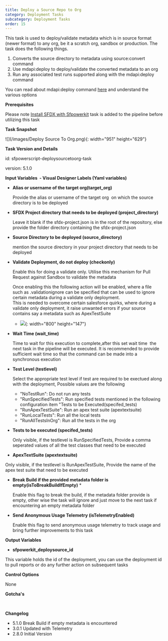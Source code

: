 ```yaml
---
title: Deploy a Source Repo to Org
category: Deployment Tasks
subcategory: Deployment Tasks
order: 15
---
```


This task is used to deploy/validate metadata which is in source format (newer format) to any org, be it a scratch org, sandbox or production. The task does the following things.

1. Converts the source directory to metadata using source:convert command
2. Use mdapi:deploy to deploy/validate the converted metadata to an org
3. Run any associated test runs supported along with the mdapi:deploy command

You can read about mdapi:deploy command [here](https://developer.salesforce.com/docs/atlas.en-us.sfdx_cli_reference.meta/sfdx_cli_reference/cli_reference_force_mdapi.htm) and understand the various options

**Prerequisites**

Please note [Install SFDX with Sfpowerkit](/Tasks/Common-Utility-Tasks/Install%20SFDX%20CLI/) task is added to the pipeline before utilizing this task


**Task Snapshot**

![](/images/Deploy Source To Org.png){: width="951" height="629"}

**Task Version and Details**

id: sfpowerscript-deploysourcetoorg-task

version: 5.1.0

**Input Variables&nbsp; - Visual Designer Labels (Yaml variables)**

* **Alias or username of the target org(target\_org)**

  Provide the alias or username of the target org&nbsp; on which the source directory is to be deployed

* **SFDX Project directory that needs to be deployed (project\_directory)**

  Leave it blank if the sfdx-project.json is in the root of the repository, else provide the folder directory containing the sfdx-project.json

* **Source Directory to be deployed (source\_directory)**

  mention the source directory in your project directory that needs to be deployed

* **Validate Deployment, do not deploy (checkonly)&nbsp;**

  Enable this for doing a validate only. Utilise this mechanism for Pull Request against Sandbox to validate the metadata

   Once enabling this the following action will be enabled, where a file such as .validationignore can be specified that can be used to ignore certain metadata during a validate only deployment.<br>This is needed to overcome certain salesforce quirks, where during a validate only deployment, it raise unwanted errors if your source contains say a metadata such as ApexTestSuite

  * ![](/uploads/deploy-source-to-org-validate-only-deployment.png){: width="800" height="147"}

* **Wait Time (wait\_time)**

  Time to wait for this execution to complete,after this set wait time&nbsp; the next task in the pipeline will be executed. It is recommended to provide sufficient wait time so that the command can be made into a synchronous execution

* **Test Level (testlevel)**

  Select the appropriate test level if test are required to be exectued along with the deployment, Possible values are the following
  * "NoTestRun":  Do not run any tests 
  * "RunSpecifiedTests": Run specified tests mentioned in the following configuration item "Tests to be Executed(specifed_tests)
  * "RunApexTestSuite": Run an apex test suite (apextextsuite)
  * "RunLocalTests": Run all the local tests
  * "RunAllTestsInOrg": Run all the tests in the org

* **Tests to be executed (specifed_tests)**
  
  Only visible, if the testlevel is RunSpecifiedTests, Provide a comma seperated values of all the  test classes that need to be executed
 
 * **ApexTextSuite (apextextsuite)**
  
  Only visible, if the testlevel is RunApexTestSuite, Provide the name of the apex test suite that need to be executed

* **Break Build if the provided metadata folder is empty(isToBreakBuildIfEmpty)** *
 
   Enable this flag to break the build, if the metadata folder provide is empty, other wise the task will ignore and just move to the next task if encountering an empty metadata folder

* **Send Anonymous Usage Telemetry (isTelemetryEnabled)**

   Enable this flag to send anonymous usage telemetry to track usage and bring further improvements to this task

**Output Variables**

* **sfpowerkit\_deploysource\_id**

This variable holds the id of the deployment, you can use the deployment id to pull reports or do any further action on subsequent tasks

**Control Options**

None

**Gotcha's**

&nbsp;

**Changelog**

* 5.1.0 Break Build if empty metadata is encountered
* 3.0.1 Updated with Telemetry
* 2.8.0 Initial Version